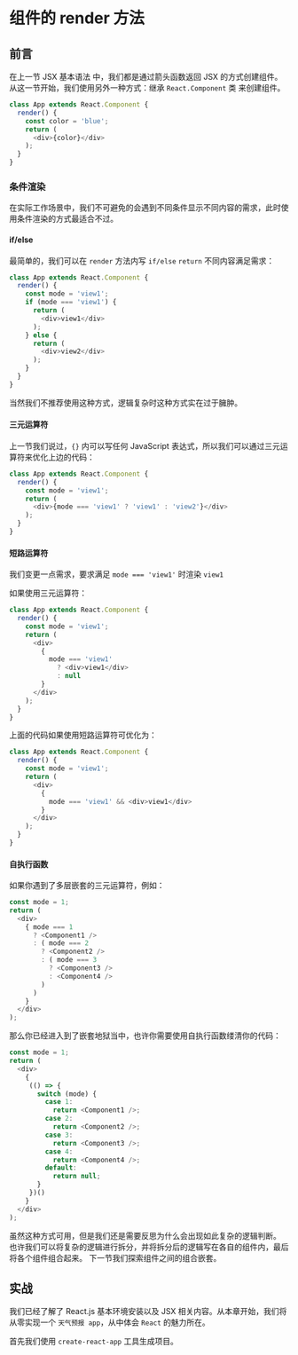 # 组件的 render 方法

## 前言

在上一节 JSX 基本语法 中，我们都是通过箭头函数返回 JSX 的方式创建组件。从这一节开始，我们使用另外一种方式：继承 `React.Component` 类 来创建组件。
```js
class App extends React.Component {
  render() {
    const color = 'blue';
    return (
      <div>{color}</div>
    );
  }
}
```

### 条件渲染

在实际工作场景中，我们不可避免的会遇到不同条件显示不同内容的需求，此时使用条件渲染的方式最适合不过。

#### if/else

最简单的，我们可以在 `render` 方法内写 `if/else` `return` 不同内容满足需求：
```js
class App extends React.Component {
  render() {
    const mode = 'view1';
    if (mode === 'view1') {
      return (
        <div>view1</div>
      );
    } else {
      return (
        <div>view2</div>
      );
    }
  }
}
```
当然我们不推荐使用这种方式，逻辑复杂时这种方式实在过于臃肿。

#### 三元运算符

上一节我们说过，`{}` 内可以写任何 JavaScript 表达式，所以我们可以通过三元运算符来优化上边的代码：
```js
class App extends React.Component {
  render() {
    const mode = 'view1';
    return (
      <div>{mode === 'view1' ? 'view1' : 'view2'}</div>
    );
  }
}
```

#### 短路运算符

我们变更一点需求，要求满足 `mode === 'view1'` 时渲染 `view1`

如果使用三元运算符：
```js
class App extends React.Component {
  render() {
    const mode = 'view1';
    return (
      <div>
        {
          mode === 'view1'
            ? <div>view1</div>
            : null
        }
      </div>
    );
  }
}
```
上面的代码如果使用短路运算符可优化为：
```js
class App extends React.Component {
  render() {
    const mode = 'view1';
    return (
      <div>
        {
          mode === 'view1' && <div>view1</div>
        }
      </div>
    );
  }
}
```

#### 自执行函数

如果你遇到了多层嵌套的三元运算符，例如：
```js
const mode = 1;
return (
  <div>
    { mode === 1
      ? <Component1 />
      : ( mode === 2
        ? <Component2 />
        : ( mode === 3
          ? <Component3 />
          : <Component4 />
        )
      )
    }
  </div>
);
```
那么你已经进入到了嵌套地狱当中，也许你需要使用自执行函数缕清你的代码：
```js
const mode = 1;
return (
  <div>
    {
     (() => {
       switch (mode) {
         case 1:
           return <Component1 />;
         case 2:
           return <Component2 />;
         case 3:
           return <Component3 />;
         case 4:
           return <Component4 />;
         default:
           return null;
       }
     })()
    }
  </div>
);
```
虽然这种方式可用，但是我们还是需要反思为什么会出现如此复杂的逻辑判断。
也许我们可以将复杂的逻辑进行拆分，并将拆分后的逻辑写在各自的组件内，最后将各个组件组合起来。
下一节我们探索组件之间的组合嵌套。

## 实战

我们已经了解了 React.js 基本环境安装以及 JSX 相关内容。从本章开始，我们将从零实现一个 `天气预报 app`，从中体会 `React` 的魅力所在。

首先我们使用 `create-react-app` 工具生成项目。
